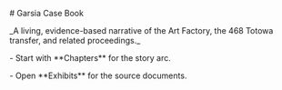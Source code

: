 \# Garsia Case Book



\_A living, evidence-based narrative of the Art Factory, the 468 Totowa transfer, and related proceedings.\_



\- Start with \*\*Chapters\*\* for the story arc.

\- Open \*\*Exhibits\*\* for the source documents.




